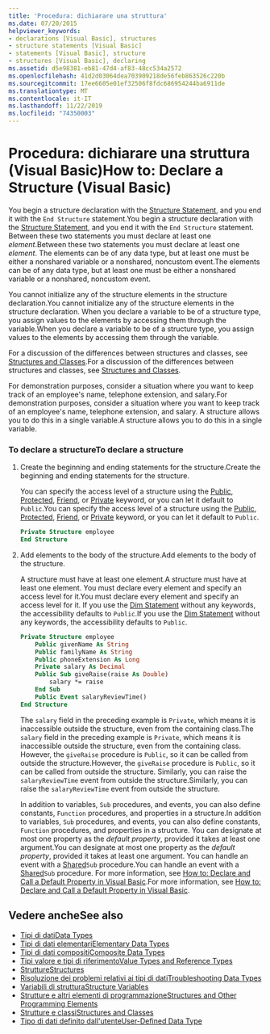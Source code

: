 ```yaml
---
title: 'Procedura: dichiarare una struttura'
ms.date: 07/20/2015
helpviewer_keywords:
- declarations [Visual Basic], structures
- structure statements [Visual Basic]
- statements [Visual Basic], structure
- structures [Visual Basic], declaring
ms.assetid: d5e98381-eb81-47d4-af83-48cc534a2572
ms.openlocfilehash: 41d2d03064dea703909218de56feb863526c220b
ms.sourcegitcommit: 17ee6605e01ef32506f8fdc686954244ba6911de
ms.translationtype: MT
ms.contentlocale: it-IT
ms.lasthandoff: 11/22/2019
ms.locfileid: "74350003"
---
```

# <a name="how-to-declare-a-structure-visual-basic"></a><span data-ttu-id="b6cbf-102">Procedura: dichiarare una struttura (Visual Basic)</span><span class="sxs-lookup"><span data-stu-id="b6cbf-102">How to: Declare a Structure (Visual Basic)</span></span>
<span data-ttu-id="b6cbf-103">You begin a structure declaration with the [Structure Statement](../../../../visual-basic/language-reference/statements/structure-statement.md), and you end it with the `End Structure` statement.</span><span class="sxs-lookup"><span data-stu-id="b6cbf-103">You begin a structure declaration with the [Structure Statement](../../../../visual-basic/language-reference/statements/structure-statement.md), and you end it with the `End Structure` statement.</span></span> <span data-ttu-id="b6cbf-104">Between these two statements you must declare at least one *element*.</span><span class="sxs-lookup"><span data-stu-id="b6cbf-104">Between these two statements you must declare at least one *element*.</span></span> <span data-ttu-id="b6cbf-105">The elements can be of any data type, but at least one must be either a nonshared variable or a nonshared, noncustom event.</span><span class="sxs-lookup"><span data-stu-id="b6cbf-105">The elements can be of any data type, but at least one must be either a nonshared variable or a nonshared, noncustom event.</span></span>  
  
 <span data-ttu-id="b6cbf-106">You cannot initialize any of the structure elements in the structure declaration.</span><span class="sxs-lookup"><span data-stu-id="b6cbf-106">You cannot initialize any of the structure elements in the structure declaration.</span></span> <span data-ttu-id="b6cbf-107">When you declare a variable to be of a structure type, you assign values to the elements by accessing them through the variable.</span><span class="sxs-lookup"><span data-stu-id="b6cbf-107">When you declare a variable to be of a structure type, you assign values to the elements by accessing them through the variable.</span></span>  
  
 <span data-ttu-id="b6cbf-108">For a discussion of the differences between structures and classes, see [Structures and Classes](../../../../visual-basic/programming-guide/language-features/data-types/structures-and-classes.md).</span><span class="sxs-lookup"><span data-stu-id="b6cbf-108">For a discussion of the differences between structures and classes, see [Structures and Classes](../../../../visual-basic/programming-guide/language-features/data-types/structures-and-classes.md).</span></span>  
  
 <span data-ttu-id="b6cbf-109">For demonstration purposes, consider a situation where you want to keep track of an employee's name, telephone extension, and salary.</span><span class="sxs-lookup"><span data-stu-id="b6cbf-109">For demonstration purposes, consider a situation where you want to keep track of an employee's name, telephone extension, and salary.</span></span> <span data-ttu-id="b6cbf-110">A structure allows you to do this in a single variable.</span><span class="sxs-lookup"><span data-stu-id="b6cbf-110">A structure allows you to do this in a single variable.</span></span>  
  
### <a name="to-declare-a-structure"></a><span data-ttu-id="b6cbf-111">To declare a structure</span><span class="sxs-lookup"><span data-stu-id="b6cbf-111">To declare a structure</span></span>  
  
1. <span data-ttu-id="b6cbf-112">Create the beginning and ending statements for the structure.</span><span class="sxs-lookup"><span data-stu-id="b6cbf-112">Create the beginning and ending statements for the structure.</span></span>  
  
     <span data-ttu-id="b6cbf-113">You can specify the access level of a structure using the [Public](../../../../visual-basic/language-reference/modifiers/public.md), [Protected](../../../../visual-basic/language-reference/modifiers/protected.md), [Friend](../../../../visual-basic/language-reference/modifiers/friend.md), or [Private](../../../../visual-basic/language-reference/modifiers/private.md) keyword, or you can let it default to `Public`.</span><span class="sxs-lookup"><span data-stu-id="b6cbf-113">You can specify the access level of a structure using the [Public](../../../../visual-basic/language-reference/modifiers/public.md), [Protected](../../../../visual-basic/language-reference/modifiers/protected.md), [Friend](../../../../visual-basic/language-reference/modifiers/friend.md), or [Private](../../../../visual-basic/language-reference/modifiers/private.md) keyword, or you can let it default to `Public`.</span></span>  
  
    ```vb  
    Private Structure employee  
    End Structure  
    ```  
  
2. <span data-ttu-id="b6cbf-114">Add elements to the body of the structure.</span><span class="sxs-lookup"><span data-stu-id="b6cbf-114">Add elements to the body of the structure.</span></span>  
  
     <span data-ttu-id="b6cbf-115">A structure must have at least one element.</span><span class="sxs-lookup"><span data-stu-id="b6cbf-115">A structure must have at least one element.</span></span> <span data-ttu-id="b6cbf-116">You must declare every element and specify an access level for it.</span><span class="sxs-lookup"><span data-stu-id="b6cbf-116">You must declare every element and specify an access level for it.</span></span> <span data-ttu-id="b6cbf-117">If you use the [Dim Statement](../../../../visual-basic/language-reference/statements/dim-statement.md) without any keywords, the accessibility defaults to `Public`.</span><span class="sxs-lookup"><span data-stu-id="b6cbf-117">If you use the [Dim Statement](../../../../visual-basic/language-reference/statements/dim-statement.md) without any keywords, the accessibility defaults to `Public`.</span></span>  
  
    ```vb  
    Private Structure employee  
        Public givenName As String  
        Public familyName As String  
        Public phoneExtension As Long  
        Private salary As Decimal  
        Public Sub giveRaise(raise As Double)  
            salary *= raise  
        End Sub  
        Public Event salaryReviewTime()  
    End Structure  
    ```  
  
     <span data-ttu-id="b6cbf-118">The `salary` field in the preceding example is `Private`, which means it is inaccessible outside the structure, even from the containing class.</span><span class="sxs-lookup"><span data-stu-id="b6cbf-118">The `salary` field in the preceding example is `Private`, which means it is inaccessible outside the structure, even from the containing class.</span></span> <span data-ttu-id="b6cbf-119">However, the `giveRaise` procedure is `Public`, so it can be called from outside the structure.</span><span class="sxs-lookup"><span data-stu-id="b6cbf-119">However, the `giveRaise` procedure is `Public`, so it can be called from outside the structure.</span></span> <span data-ttu-id="b6cbf-120">Similarly, you can raise the `salaryReviewTime` event from outside the structure.</span><span class="sxs-lookup"><span data-stu-id="b6cbf-120">Similarly, you can raise the `salaryReviewTime` event from outside the structure.</span></span>  
  
     <span data-ttu-id="b6cbf-121">In addition to variables, `Sub` procedures, and events, you can also define constants, `Function` procedures, and properties in a structure.</span><span class="sxs-lookup"><span data-stu-id="b6cbf-121">In addition to variables, `Sub` procedures, and events, you can also define constants, `Function` procedures, and properties in a structure.</span></span> <span data-ttu-id="b6cbf-122">You can designate at most one property as the *default property*, provided it takes at least one argument.</span><span class="sxs-lookup"><span data-stu-id="b6cbf-122">You can designate at most one property as the *default property*, provided it takes at least one argument.</span></span> <span data-ttu-id="b6cbf-123">You can handle an event with a [Shared](../../../../visual-basic/language-reference/modifiers/shared.md)`Sub` procedure.</span><span class="sxs-lookup"><span data-stu-id="b6cbf-123">You can handle an event with a [Shared](../../../../visual-basic/language-reference/modifiers/shared.md)`Sub` procedure.</span></span> <span data-ttu-id="b6cbf-124">For more information, see [How to: Declare and Call a Default Property in Visual Basic](../../../../visual-basic/programming-guide/language-features/procedures/how-to-declare-and-call-a-default-property.md).</span><span class="sxs-lookup"><span data-stu-id="b6cbf-124">For more information, see [How to: Declare and Call a Default Property in Visual Basic](../../../../visual-basic/programming-guide/language-features/procedures/how-to-declare-and-call-a-default-property.md).</span></span>  
  
## <a name="see-also"></a><span data-ttu-id="b6cbf-125">Vedere anche</span><span class="sxs-lookup"><span data-stu-id="b6cbf-125">See also</span></span>

- [<span data-ttu-id="b6cbf-126">Tipi di dati</span><span class="sxs-lookup"><span data-stu-id="b6cbf-126">Data Types</span></span>](../../../../visual-basic/programming-guide/language-features/data-types/index.md)
- [<span data-ttu-id="b6cbf-127">Tipi di dati elementari</span><span class="sxs-lookup"><span data-stu-id="b6cbf-127">Elementary Data Types</span></span>](../../../../visual-basic/programming-guide/language-features/data-types/elementary-data-types.md)
- [<span data-ttu-id="b6cbf-128">Tipi di dati compositi</span><span class="sxs-lookup"><span data-stu-id="b6cbf-128">Composite Data Types</span></span>](../../../../visual-basic/programming-guide/language-features/data-types/composite-data-types.md)
- [<span data-ttu-id="b6cbf-129">Tipi valore e tipi di riferimento</span><span class="sxs-lookup"><span data-stu-id="b6cbf-129">Value Types and Reference Types</span></span>](../../../../visual-basic/programming-guide/language-features/data-types/value-types-and-reference-types.md)
- [<span data-ttu-id="b6cbf-130">Strutture</span><span class="sxs-lookup"><span data-stu-id="b6cbf-130">Structures</span></span>](../../../../visual-basic/programming-guide/language-features/data-types/structures.md)
- [<span data-ttu-id="b6cbf-131">Risoluzione dei problemi relativi ai tipi di dati</span><span class="sxs-lookup"><span data-stu-id="b6cbf-131">Troubleshooting Data Types</span></span>](../../../../visual-basic/programming-guide/language-features/data-types/troubleshooting-data-types.md)
- [<span data-ttu-id="b6cbf-132">Variabili di struttura</span><span class="sxs-lookup"><span data-stu-id="b6cbf-132">Structure Variables</span></span>](../../../../visual-basic/programming-guide/language-features/data-types/structure-variables.md)
- [<span data-ttu-id="b6cbf-133">Strutture e altri elementi di programmazione</span><span class="sxs-lookup"><span data-stu-id="b6cbf-133">Structures and Other Programming Elements</span></span>](../../../../visual-basic/programming-guide/language-features/data-types/structures-and-other-programming-elements.md)
- [<span data-ttu-id="b6cbf-134">Strutture e classi</span><span class="sxs-lookup"><span data-stu-id="b6cbf-134">Structures and Classes</span></span>](../../../../visual-basic/programming-guide/language-features/data-types/structures-and-classes.md)
- [<span data-ttu-id="b6cbf-135">Tipo di dati definito dall'utente</span><span class="sxs-lookup"><span data-stu-id="b6cbf-135">User-Defined Data Type</span></span>](../../../../visual-basic/language-reference/data-types/user-defined-data-type.md)
